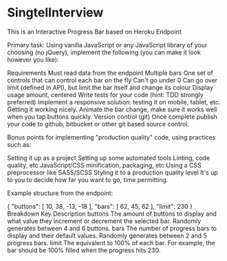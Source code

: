 # SingtelInterview
This is an Interactive Progress Bar based on Heroku Endpoint
 
Primary task: Using vanilla JavaScript or any JavaScript library of your choosing (no jQuery), implement the following (you can make it look however you like):

Requirements
Must read data from the endpoint
Multiple bars
One set of controls that can control each bar on the fly
Can't go under 0
Can go over limit (defined in API), but limit the bar itself and change its colour
Display usage amount, centered
Write tests for your code (hint: TDD strongly preferred)
Implement a responsive solution: testing it on mobile, tablet, etc. Getting it working nicely.
Animate the bar change, make sure it works well when you tap buttons quickly.
Version control (git)
Once complete publish your code to github, bitbucket or other git based source control.

Bonus points for implementing "production quality" code, using practices such as:

Setting it up as a project
Setting up some automated tools
Linting, code quality, etc
JavaScript/CSS minification, packaging, etc
Using a CSS preprocessor like SASS/SCSS
Styling it to a production quality level
It's up to you to decide how far you want to go, time permitting.

Example structure from the endpoint:

{
    "buttons": [
        10,
        38,
        -13,
        -18
    ],
    "bars": [
        62,
        45,
        62
    ],
    "limit": 230
}
Breakdown
Key	Description
buttons	The amount of buttons to display and what value they increment or decrement the selected bar. Randomly generates between 4 and 6 buttons.
bars	The number of progress bars to display and their default values. Randomly generates between 2 and 5 progress bars.
limit	The equivalent to 100% of each bar. For example, the bar should be 100% filled when the progress hits 230.
